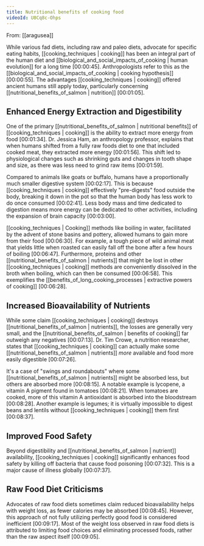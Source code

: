 ```yaml
---
title: Nutritional benefits of cooking food
videoId: U8Cq8c-Ohps
---
```


From: [[aragusea]] <br/> 

While various fad diets, including raw and paleo diets, advocate for specific eating habits, [[cooking_techniques | cooking]] has been an integral part of the human diet and [[biological_and_social_impacts_of_cooking | human evolution]] for a long time <a class="yt-timestamp" data-t="00:00:45">[00:00:45]</a>. Anthropologists refer to this as the [[biological_and_social_impacts_of_cooking | cooking hypothesis]] <a class="yt-timestamp" data-t="00:00:55">[00:00:55]</a>. The advantages [[cooking_techniques | cooking]] offered ancient humans still apply today, particularly concerning [[nutritional_benefits_of_salmon | nutrition]] <a class="yt-timestamp" data-t="00:01:05">[00:01:05]</a>.

## Enhanced Energy Extraction and Digestibility

One of the primary [[nutritional_benefits_of_salmon | nutritional benefits]] of [[cooking_techniques | cooking]] is the ability to extract more energy from food <a class="yt-timestamp" data-t="00:01:34">[00:01:34]</a>. Dr. Jessica Ham, an anthropology professor, explains that when humans shifted from a fully raw foods diet to one that included cooked meat, they extracted more energy <a class="yt-timestamp" data-t="00:01:56">[00:01:56]</a>. This shift led to physiological changes such as shrinking guts and changes in tooth shape and size, as there was less need to grind raw items <a class="yt-timestamp" data-t="00:01:59">[00:01:59]</a>.

Compared to animals like goats or buffalo, humans have a proportionally much smaller digestive system <a class="yt-timestamp" data-t="00:02:17">[00:02:17]</a>. This is because [[cooking_techniques | cooking]] effectively "pre-digests" food outside the body, breaking it down in the pot so that the human body has less work to do once consumed <a class="yt-timestamp" data-t="00:02:41">[00:02:41]</a>. Less body mass and time dedicated to digestion means more energy can be dedicated to other activities, including the expansion of brain capacity <a class="yt-timestamp" data-t="00:03:00">[00:03:00]</a>.

[[cooking_techniques | Cooking]] methods like boiling in water, facilitated by the advent of stone basins and pottery, allowed humans to gain more from their food <a class="yt-timestamp" data-t="00:06:30">[00:06:30]</a>. For example, a tough piece of wild animal meat that yields little when roasted can easily fall off the bone after a few hours of boiling <a class="yt-timestamp" data-t="00:06:47">[00:06:47]</a>. Furthermore, proteins and other [[nutritional_benefits_of_salmon | nutrients]] that might be lost in other [[cooking_techniques | cooking]] methods are conveniently dissolved in the broth when boiling, which can then be consumed <a class="yt-timestamp" data-t="00:06:58">[00:06:58]</a>. This exemplifies the [[benefits_of_long_cooking_processes | extractive powers of cooking]] <a class="yt-timestamp" data-t="00:06:28">[00:06:28]</a>.

## Increased Bioavailability of Nutrients

While some claim [[cooking_techniques | cooking]] destroys [[nutritional_benefits_of_salmon | nutrients]], the losses are generally very small, and the [[nutritional_benefits_of_salmon | benefits of cooking]] far outweigh any negatives <a class="yt-timestamp" data-t="00:07:13">[00:07:13]</a>. Dr. Tim Crowe, a nutrition researcher, states that [[cooking_techniques | cooking]] can actually make some [[nutritional_benefits_of_salmon | nutrients]] *more* available and food more easily digestible <a class="yt-timestamp" data-t="00:07:26">[00:07:26]</a>.

It's a case of "swings and roundabouts" where some [[nutritional_benefits_of_salmon | nutrients]] might be absorbed less, but others are absorbed more <a class="yt-timestamp" data-t="00:08:15">[00:08:15]</a>. A notable example is lycopene, a vitamin A pigment found in tomatoes <a class="yt-timestamp" data-t="00:08:21">[00:08:21]</a>. When tomatoes are cooked, more of this vitamin A antioxidant is absorbed into the bloodstream <a class="yt-timestamp" data-t="00:08:28">[00:08:28]</a>. Another example is legumes; it is virtually impossible to digest beans and lentils without [[cooking_techniques | cooking]] them first <a class="yt-timestamp" data-t="00:08:37">[00:08:37]</a>.

## Improved Food Safety

Beyond digestibility and [[nutritional_benefits_of_salmon | nutrient]] availability, [[cooking_techniques | cooking]] significantly enhances food safety by killing off bacteria that cause food poisoning <a class="yt-timestamp" data-t="00:07:32">[00:07:32]</a>. This is a major cause of illness globally <a class="yt-timestamp" data-t="00:07:37">[00:07:37]</a>.

## Raw Food Diet Criticisms

Advocates of raw food diets sometimes claim reduced bioavailability helps with weight loss, as fewer calories may be absorbed <a class="yt-timestamp" data-t="00:08:45">[00:08:45]</a>. However, this approach of not fully utilizing perfectly good food is considered inefficient <a class="yt-timestamp" data-t="00:09:17">[00:09:17]</a>. Most of the weight loss observed in raw food diets is attributed to limiting food choices and eliminating processed foods, rather than the raw aspect itself <a class="yt-timestamp" data-t="00:09:05">[00:09:05]</a>.